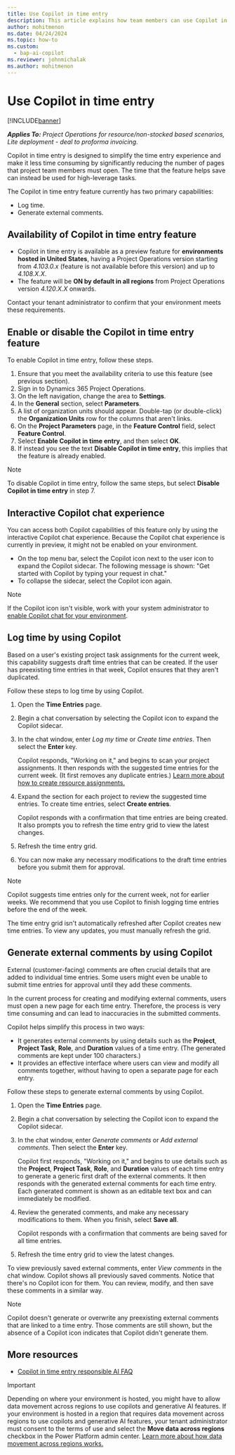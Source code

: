 ```yaml
---
title: Use Copilot in time entry
description: This article explains how team members can use Copilot in time entry to complete their time entry each week.
author: mohitmenon
ms.date: 04/24/2024
ms.topic: how-to
ms.custom: 
  - bap-ai-copilot 
ms.reviewer: johnmichalak
ms.author: mohitmenon
---
```


# Use Copilot in time entry

[!INCLUDE[banner](../includes/banner.md)]

_**Applies To:** Project Operations for resource/non-stocked based scenarios, Lite deployment - deal to proforma invoicing._

Copilot in time entry is designed to simplify the time entry experience and make it less time consuming by significantly reducing the number of pages that project team members must open. The time that the feature helps save can instead be used for high-leverage tasks.

The Copilot in time entry feature currently has two primary capabilities:

- Log time.
- Generate external comments.

## Availability of Copilot in time entry feature

- Copilot in time entry is available as a preview feature for **environments hosted in United States**, having a Project Operations version starting from _4.103.0.x_ (feature is not available before this version) and up to _4.108.X.X_.
- The feature will be **ON by default in all regions** from Project Operations version _4.120.X.X_ onwards.

Contact your tenant administrator to confirm that your environment meets these requirements. 

## Enable or disable the Copilot in time entry feature

To enable Copilot in time entry, follow these steps.

1. Ensure that you meet the availability criteria to use this feature (see previous section).
1. Sign in to Dynamics 365 Project Operations.
1. On the left navigation, change the area to **Settings**.
1. In the **General** section, select **Parameters**.
1. A list of organization units should appear. Double-tap (or double-click) the **Organization Units** row for the columns that aren't links.
1. On the **Project Parameters** page, in the **Feature Control** field, select **Feature Control**.
1. Select **Enable Copilot in time entry**, and then select **OK**.
2. If instead you see the text **Disable Copilot in time entry**, this implies that the feature is already enabled.

> [!NOTE]
> To disable Copilot in time entry, follow the same steps, but select **Disable Copilot in time entry** in step 7.

## Interactive Copilot chat experience

You can access both Copilot capabilities of this feature only by using the interactive Copilot chat experience. Because the Copilot chat experience is currently in preview, it might not be enabled on your environment.

- On the top menu bar, select the Copilot icon next to the user icon to expand the Copilot sidecar. The following message is shown: "Get started with Copilot by typing your request in chat."
- To collapse the sidecar, select the Copilot icon again.

> [!NOTE]
> If the Copilot icon isn't visible, work with your system administrator to [enable Copilot chat for your environment](/power-apps/maker/model-driven-apps/add-ai-copilot#enable-copilot-for-model-driven-apps-feature-for-your-environment).

## Log time by using Copilot

Based on a user's existing project task assignments for the current week, this capability suggests draft time entries that can be created. If the user has preexisting time entries in that week, Copilot ensures that they aren't duplicated.

Follow these steps to log time by using Copilot.

1. Open the **Time Entries** page.
1. Begin a chat conversation by selecting the Copilot icon to expand the Copilot sidecar.
1. In the chat window, enter _Log my time_ or _Create time entries_. Then select the **Enter** key.

    Copilot responds, "Working on it," and begins to scan your project assignments. It then responds with the suggested time entries for the current week. (It first removes any duplicate entries.) [Learn more about how to create resource assignments.](../project-management/create-assignments.md)

1. Expand the section for each project to review the suggested time entries. To create time entries, select **Create entries**.

    Copilot responds with a confirmation that time entries are being created. It also prompts you to refresh the time entry grid to view the latest changes.

1. Refresh the time entry grid.
1. You can now make any necessary modifications to the draft time entries before you submit them for approval.

> [!NOTE]
> Copilot suggests time entries only for the current week, not for earlier weeks. We recommend that you use Copilot to finish logging time entries before the end of the week.
>
> The time entry grid isn't automatically refreshed after Copilot creates new time entries. To view any updates, you must manually refresh the grid.

## Generate external comments by using Copilot

External (customer-facing) comments are often crucial details that are added to individual time entries. Some users might even be unable to submit time entries for approval until they add these comments.

In the current process for creating and modifying external comments, users must open a new page for each time entry. Therefore, the process is very time consuming and can lead to inaccuracies in the submitted comments.

Copilot helps simplify this process in two ways:

- It generates external comments by using details such as the **Project**, **Project Task**, **Role**, and **Duration** values of a time entry. (The generated comments are kept under 100 characters.)
- It provides an effective interface where users can view and modify all comments together, without having to open a separate page for each entry.

Follow these steps to generate external comments by using Copilot.

1. Open the **Time Entries** page.
1. Begin a chat conversation by selecting the Copilot icon to expand the Copilot sidecar.
1. In the chat window, enter _Generate comments_ or _Add external comments_. Then select the **Enter** key.

    Copilot first responds, "Working on it," and begins to use details such as the **Project**, **Project Task**, **Role**, and **Duration** values of each time entry to generate a generic first draft of the external comments. It then responds with the generated external comments for each time entry. Each generated comment is shown as an editable text box and can immediately be modified.

1. Review the generated comments, and make any necessary modifications to them. When you finish, select **Save all**.

    Copilot responds with a confirmation that comments are being saved for all time entries.
    
1. Refresh the time entry grid to view the latest changes.

To view previously saved external comments, enter _View comments_ in the chat window. Copilot shows all previously saved comments. Notice that there's no Copilot icon for them. You can review, modify, and then save these comments in a similar way.

> [!NOTE]
> Copilot doesn't generate or overwrite any preexisting external comments that are linked to a time entry. Those comments are still shown, but the absence of a Copilot icon indicates that Copilot didn't generate them.

## More resources

- [Copilot in time entry responsible AI FAQ](../responsible-ai/copilot-in-time-entry-faqs.md)

> [!IMPORTANT]
Depending on where your environment is hosted, you might have to allow data movement across regions to use copilots and generative AI features. If your environment is hosted in a region that requires data movement across regions to use copilots and generative AI features, your tenant administrator must consent to the terms of use and select the **Move data across regions** checkbox in the Power Platform admin center. [Learn more about how data movement across regions works.](/power-platform/admin/geographical-availability-copilot#enable-data-movement-across-regions)
